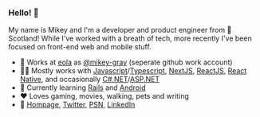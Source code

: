 ### Hello! 👋

My name is Mikey and I'm a developer and product engineer from :scotland: Scotland! While I've worked with a breath of tech, more recently I've been focused on front-end web and mobile stuff.

- :briefcase: Works at [eola](https://eola.co) as [@mikey-gray](https://github.com/mikey-gray) (seperate github work account)
- :construction_worker_man: Mostly works with [Javascript](https://www.javascript.com)/[Typescript](https://www.typescriptlang.org/), [NextJS](https://nextjs.org), [ReactJS](https://reactjs.org), [React Native](https://reactnative.dev), and occasionally [C#.NET](https://docs.microsoft.com/en-us/dotnet/csharp/)/[ASP.NET](https://dotnet.microsoft.com/en-us/apps/aspnet)
- :seedling: Currently learning [Rails](https://rubyonrails.org) and [Android](https://developer.android.com)
- :hearts: Loves gaming, movies, walking, pets and writing
- :speech_balloon: [Hompage](https://mikeygray.co.uk), [Twitter](https://twitter.com/sirmikey), [PSN](https://psnprofiles.com/SirMikeyFuzzy), [LinkedIn](https://www.linkedin.com/in/michaelragray/)
